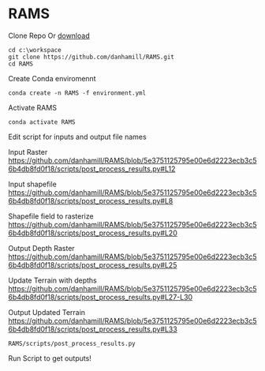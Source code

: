 # RAMS

Clone Repo Or [download](https://github.com/danhamill/RAMS/archive/refs/heads/master.zip)

```
cd c:\workspace
git clone https://github.com/danhamill/RAMS.git
cd RAMS
```

Create Conda enviromennt

```
conda create -n RAMS -f environment.yml
````

Activate RAMS

```
conda activate RAMS
```

Edit script for inputs and output file names

Input Raster 
https://github.com/danhamill/RAMS/blob/5e3751125795e00e6d2223ecb3c56b4db8fd0f18/scripts/post_process_results.py#L12

Input shapefile
https://github.com/danhamill/RAMS/blob/5e3751125795e00e6d2223ecb3c56b4db8fd0f18/scripts/post_process_results.py#L8

Shapefile field to rasterize
https://github.com/danhamill/RAMS/blob/5e3751125795e00e6d2223ecb3c56b4db8fd0f18/scripts/post_process_results.py#L20

Output Depth Raster
https://github.com/danhamill/RAMS/blob/5e3751125795e00e6d2223ecb3c56b4db8fd0f18/scripts/post_process_results.py#L25

Update Terrain with depths
https://github.com/danhamill/RAMS/blob/5e3751125795e00e6d2223ecb3c56b4db8fd0f18/scripts/post_process_results.py#L27-L30

Output Updated Terrain
https://github.com/danhamill/RAMS/blob/5e3751125795e00e6d2223ecb3c56b4db8fd0f18/scripts/post_process_results.py#L33

```
RAMS/scripts/post_process_results.py
```

Run Script to get outputs!
